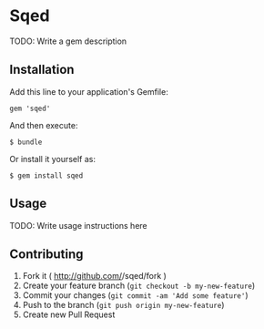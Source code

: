 # Sqed

TODO: Write a gem description

## Installation

Add this line to your application's Gemfile:

    gem 'sqed'

And then execute:

    $ bundle

Or install it yourself as:

    $ gem install sqed

## Usage

TODO: Write usage instructions here

## Contributing

1. Fork it ( http://github.com/<my-github-username>/sqed/fork )
2. Create your feature branch (`git checkout -b my-new-feature`)
3. Commit your changes (`git commit -am 'Add some feature'`)
4. Push to the branch (`git push origin my-new-feature`)
5. Create new Pull Request
